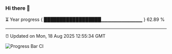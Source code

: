 ### Hi there 👋

⏳ Year progress { ██████████████████▁▁▁▁▁▁▁▁▁▁▁▁ } 62.89 %

---

⏰ Updated on Mon, 18 Aug 2025 12:55:34 GMT

![Progress Bar CI](https://github.com/ZhaoGui/ZhaoGui/workflows/Progress%20Bar%20CI/badge.svg)
